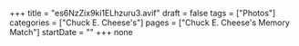 +++
title = "es6NzZix9ki1ELhzuru3.avif"
draft = false
tags = ["Photos"]
categories = ["Chuck E. Cheese's"]
pages = ["Chuck E. Cheese's Memory Match"]
startDate = ""
+++
none
